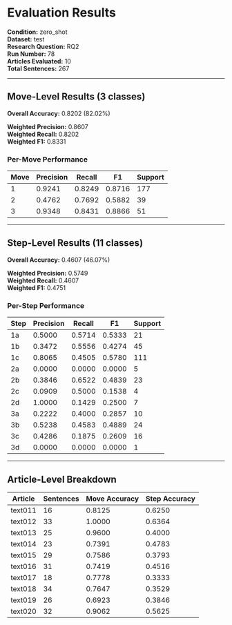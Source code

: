# Evaluation Results

**Condition:** zero_shot  
**Dataset:** test  
**Research Question:** RQ2  
**Run Number:** 78  
**Articles Evaluated:** 10  
**Total Sentences:** 267  

---

## Move-Level Results (3 classes)

**Overall Accuracy:** 0.8202 (82.02%)  

**Weighted Precision:** 0.8607  
**Weighted Recall:** 0.8202  
**Weighted F1:** 0.8331  

### Per-Move Performance

| Move | Precision | Recall | F1 | Support |
|------|-----------|--------|----|---------|
| 1 | 0.9241 | 0.8249 | 0.8716 | 177 |
| 2 | 0.4762 | 0.7692 | 0.5882 | 39 |
| 3 | 0.9348 | 0.8431 | 0.8866 | 51 |

---

## Step-Level Results (11 classes)

**Overall Accuracy:** 0.4607 (46.07%)  

**Weighted Precision:** 0.5749  
**Weighted Recall:** 0.4607  
**Weighted F1:** 0.4751  

### Per-Step Performance

| Step | Precision | Recall | F1 | Support |
|------|-----------|--------|----|---------|
| 1a | 0.5000 | 0.5714 | 0.5333 | 21 |
| 1b | 0.3472 | 0.5556 | 0.4274 | 45 |
| 1c | 0.8065 | 0.4505 | 0.5780 | 111 |
| 2a | 0.0000 | 0.0000 | 0.0000 | 5 |
| 2b | 0.3846 | 0.6522 | 0.4839 | 23 |
| 2c | 0.0909 | 0.5000 | 0.1538 | 4 |
| 2d | 1.0000 | 0.1429 | 0.2500 | 7 |
| 3a | 0.2222 | 0.4000 | 0.2857 | 10 |
| 3b | 0.5238 | 0.4583 | 0.4889 | 24 |
| 3c | 0.4286 | 0.1875 | 0.2609 | 16 |
| 3d | 0.0000 | 0.0000 | 0.0000 | 1 |

---

## Article-Level Breakdown

| Article | Sentences | Move Accuracy | Step Accuracy |
|---------|-----------|---------------|---------------|
| text011 | 16 | 0.8125 | 0.6250 |
| text012 | 33 | 1.0000 | 0.6364 |
| text013 | 25 | 0.9600 | 0.4000 |
| text014 | 23 | 0.7391 | 0.4783 |
| text015 | 29 | 0.7586 | 0.3793 |
| text016 | 31 | 0.7419 | 0.4516 |
| text017 | 18 | 0.7778 | 0.3333 |
| text018 | 34 | 0.7647 | 0.3529 |
| text019 | 26 | 0.6923 | 0.3846 |
| text020 | 32 | 0.9062 | 0.5625 |
